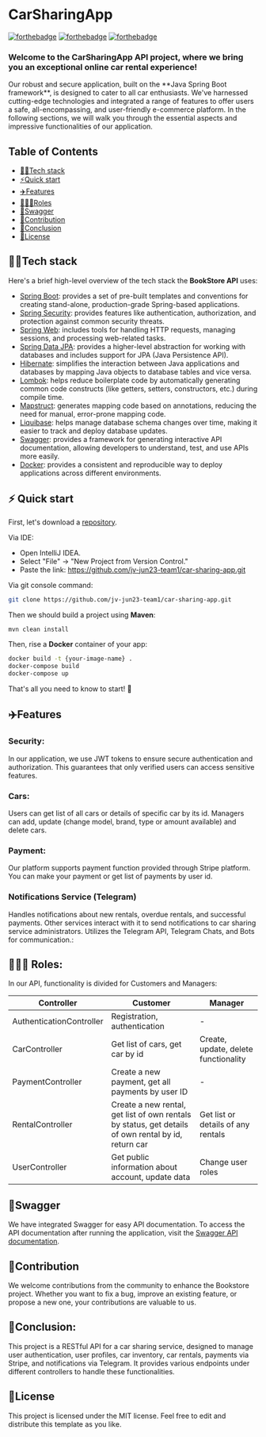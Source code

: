 # CarSharingApp

[![forthebadge](https://forthebadge.com/images/badges/made-with-java.svg)](http://forthebadge.com)
[![forthebadge](https://forthebadge.com/images/badges/built-with-grammas-recipe.svg)](http://forthebadge.com)
[![forthebadge](https://forthebadge.com/images/badges/powered-by-coffee.svg)](http://forthebadge.com)

<h3>Welcome to the CarSharingApp API project, where we bring you an exceptional online car rental experience!</h3>
Our robust and secure application, built on the **Java Spring Boot framework**, is designed to cater to all car enthusiasts. We've harnessed cutting-edge technologies and integrated a range of features to offer users a safe, all-encompassing, and user-friendly e-commerce platform. In the following sections, we will walk you through the essential aspects and impressive functionalities of our application.

## Table of Contents

- [👨‍💻Tech stack](#tech-stack)
- [⚡Quick start](#-quick-start)
- [✈️Features](#features)
- [👮🏻‍♂️Roles](#-roles)
- [‍🚀Swagger](#swagger)
- [🧑Contribution](#contribution)
- [🏁Conclusion](#conclusion)
- [📝License](#license)

## 👨‍💻Tech stack

Here's a brief high-level overview of the tech stack the **BookStore API** uses:

- [Spring Boot](https://spring.io/projects/spring-boot): provides a set of pre-built templates and conventions for creating stand-alone, production-grade Spring-based applications.
- [Spring Security](https://docs.spring.io/spring-security/reference/index.html): provides features like authentication, authorization, and protection against common security threats.
- [Spring Web](https://spring.io/projects/spring-ws#overview): includes tools for handling HTTP requests, managing sessions, and processing web-related tasks.
- [Spring Data JPA](https://docs.spring.io/spring-data/jpa/docs/current/reference/html/): provides a higher-level abstraction for working with databases and includes support for JPA (Java Persistence API).
- [Hibernate](https://hibernate.org/): simplifies the interaction between Java applications and databases by mapping Java objects to database tables and vice versa.
- [Lombok](https://projectlombok.org/): helps reduce boilerplate code by automatically generating common code constructs (like getters, setters, constructors, etc.) during compile time.
- [Mapstruct](https://mapstruct.org/): generates mapping code based on annotations, reducing the need for manual, error-prone mapping code.
- [Liquibase](https://www.liquibase.org/): helps manage database schema changes over time, making it easier to track and deploy database updates.
- [Swagger](https://swagger.io/): provides a framework for generating interactive API documentation, allowing developers to understand, test, and use APIs more easily.
- [Docker](https://www.docker.com/): provides a consistent and reproducible way to deploy applications across different environments.

## ⚡️ Quick start

First, let's download a [repository](https://github.com/jv-jun23-team1/car-sharing-app).

Via IDE:
- Open IntelliJ IDEA.
- Select "File" -> "New Project from Version Control."
- Paste the link: https://github.com/jv-jun23-team1/car-sharing-app.git

Via git console command:

```bash
git clone https://github.com/jv-jun23-team1/car-sharing-app.git
```

Then we should build a project using **Maven**:
```bash
mvn clean install
```
Then, rise a **Docker** container of your app:
```bash
docker build -t {your-image-name} .
docker-compose build
docker-compose up
```
That's all you need to know to start! 🎉

## ✈️Features

### Security:

In our application, we use JWT tokens to ensure secure authentication and authorization. This guarantees that only verified users can access sensitive features.

### Cars:

Users can get list of all cars or details of specific car by its id. Managers can add, update (change model, brand, type or amount available) and delete cars. 

### Payment:

Our platform supports payment function provided through Stripe platform. You can make your payment or get list of payments by user id.

### Notifications Service (Telegram)

Handles notifications about new rentals, overdue rentals, and successful payments. Other services interact with it to send notifications to car sharing service administrators. Utilizes the Telegram API, Telegram Chats, and Bots for communication.:

## 👮🏻‍♂️ Roles:

In our API, functionality is divided for Customers and Managers:

| Controller               | Customer                                                                                            | Manager                              |
|--------------------------|-----------------------------------------------------------------------------------------------------|--------------------------------------|
| AuthenticationController | Registration, authentication                                                                        | -                                    |
| CarController            | Get list of cars, get car by id                                                                     | Create, update, delete functionality |
| PaymentController        | Create a new payment, get all payments by user ID                                                   | -                                    |
| RentalController         | Create a new rental, get list of own rentals by status, get details of own rental by id, return car | Get list or details of any rentals   |
| UserController           | Get public information about account, update data                                                   | Change user roles                    |

## 🚀Swagger

We have integrated Swagger for easy API documentation. To access the API documentation after running the application, visit the [Swagger API documentation](http://localhost:8080/swagger-ui.html).

## 🧑Contribution

We welcome contributions from the community to enhance the Bookstore project. Whether you want to fix a bug, improve an existing feature, or propose a new one, your contributions are valuable to us.

## 🏁Conclusion:

This project is a RESTful API for a car sharing service, designed to manage user authentication, user profiles, car inventory, car rentals, payments via Stripe, and notifications via Telegram. It provides various endpoints under different controllers to handle these functionalities.

## 📝License

This project is licensed under the MIT license. Feel free to edit and distribute this template as you like.

